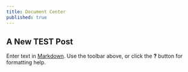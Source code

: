 ```yaml
---
title: Document Center
published: true
---
```



## A New TEST Post

Enter text in [Markdown](http://daringfireball.net/projects/markdown/). Use the toolbar above, or click the **?** button for formatting help.
